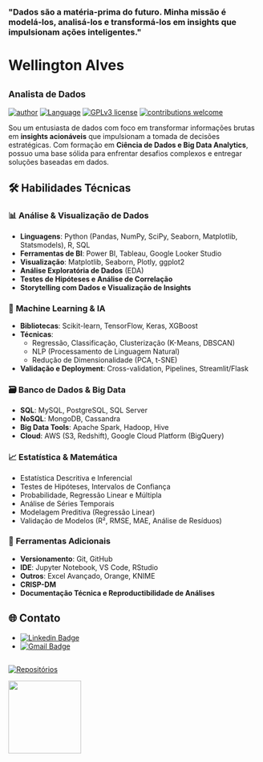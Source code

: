 ### "Dados são a matéria-prima do futuro. Minha missão é modelá-los, analisá-los e transformá-los em insights que impulsionam ações inteligentes."

# Wellington Alves

## <sub>Analista de Dados</sub>
[![author](https://img.shields.io/badge/author-WellingtonAlves-blue.svg)](https://www.linkedin.com/in/wellington-alves-662200165/) [![Language](https://img.shields.io/badge/Language-Python|R-green.svg)](https://www.python.org/downloads/release/python-365/) [![GPLv3 license](https://img.shields.io/badge/License-GPLv3-red.svg)](http://perso.crans.org/besson/LICENSE.html) [![contributions welcome](https://img.shields.io/badge/Contributions-Welcome-brightgreen.svg?style=flat)](https://github.com/welmalve/welmalve-data-portfolio)


Sou um entusiasta de dados com foco em transformar informações brutas em **insights acionáveis** que impulsionam a tomada de decisões estratégicas. Com formação em **Ciência de Dados e Big Data Analytics**, possuo uma base sólida para enfrentar desafios complexos e entregar soluções baseadas em dados.


## 🛠 Habilidades Técnicas

### 📊 **Análise & Visualização de Dados**
- **Linguagens**: Python (Pandas, NumPy, SciPy, Seaborn, Matplotlib, Statsmodels), R, SQL
- **Ferramentas de BI**: Power BI, Tableau, Google Looker Studio
- **Visualização**: Matplotlib, Seaborn, Plotly, ggplot2
- **Análise Exploratória de Dados** (EDA)
- **Testes de Hipóteses e Análise de Correlação**
- **Storytelling com Dados e Visualização de Insights**

### 🤖 **Machine Learning & IA**
- **Bibliotecas**: Scikit-learn, TensorFlow, Keras, XGBoost
- **Técnicas**:
  - Regressão, Classificação, Clusterização (K-Means, DBSCAN)
  - NLP (Processamento de Linguagem Natural)
  - Redução de Dimensionalidade (PCA, t-SNE)
- **Validação e Deployment**: Cross-validation, Pipelines, Streamlit/Flask

### 🗃 **Banco de Dados & Big Data**
- **SQL**: MySQL, PostgreSQL, SQL Server
- **NoSQL**: MongoDB, Cassandra
- **Big Data Tools**: Apache Spark, Hadoop, Hive
- **Cloud**: AWS (S3, Redshift), Google Cloud Platform (BigQuery)

### 📈 **Estatística & Matemática**
- Estatística Descritiva e Inferencial
- Testes de Hipóteses, Intervalos de Confiança
- Probabilidade, Regressão Linear e Múltipla
- Análise de Séries Temporais
- Modelagem Preditiva (Regressão Linear)
- Validação de Modelos (R², RMSE, MAE, Análise de Resíduos)

### 🔧 **Ferramentas Adicionais**
- **Versionamento**: Git, GitHub
- **IDE**: Jupyter Notebook, VS Code, RStudio
- **Outros**: Excel Avançado, Orange, KNIME
- **CRISP-DM**
- **Documentação Técnica e Reproductibilidade de Análises**

## 🌐 Contato

- [![Linkedin Badge](https://img.shields.io/badge/-LinkedIn-blue?style=flat-square&logo=Linkedin&logoColor=white&link=https://www.linkedin.com/in/wellington-alves-662200165//)](https://www.linkedin.com/in/wellington-alves-662200165/) 
- <a href="mailto:welmalve.proxy@gmail.com">![Gmail Badge](https://img.shields.io/badge/-Gmail-red?style=flat-square&logo=Gmail&logoColor=white&link=welmalve.proxy@gmail.com)</a>
##
[![Repositórios](https://img.shields.io/badge/📦_Repositórios-000000?style=for-the-badge&logo=github&logoColor=white)](https://github.com/welmalve)

<a href="https://github.com/welmalve/revenue-regression-analysis">
  <img height="145em" src="https://github-readme-stats.vercel.app/api/pin/?username=welmalve&repo=revenue-regression-analysis&theme=dark&show_description=true&description_lines=2&show_owner=true" />
</a>

